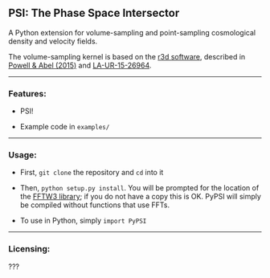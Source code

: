 ## PSI: The Phase Space Intersector 

A Python extension for volume-sampling and point-sampling cosmological density and velocity fields.

The volume-sampling kernel is based on the [r3d software](https://github.com/devonmpowell/r3d),
described in 
[Powell & Abel (2015)](http://www.sciencedirect.com/science/article/pii/S0021999115003563) and
[LA-UR-15-26964](la-ur-15-26964.pdf). 

---

### Features:

- PSI! 

- Example code in `examples/`

---

### Usage:

- First, `git clone` the repository and `cd` into it 

- Then, `python setup.py install`. You will be prompted for the location of the [FFTW3 library](http://www.fftw.org/); 
if you do not have a copy this is OK. PyPSI will simply be compiled without functions that use
FFTs.

- To use in Python, simply `import PyPSI` 


---

### Licensing: 

???
